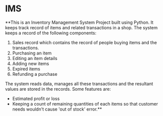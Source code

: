 # IMS
**This is an Inventory Management System Project built using Python. It keeps track record of items and related transactions in a shop.
The system keeps a record of the following components:
1. Sales record which contains the record of people buying items and the transactions.
2. Purchasing an item
3. Editing an item details
4. Adding new items
5. Expired items
6. Refunding a purchase

The system reads data, manages all these transactions  and the resultant values are stored in the records. Some features are:
- Estimated profit or loss 
- Keeping a count of  remaining quantities of each items so that customer needs wouldn't cause 'out of stock' error.**
